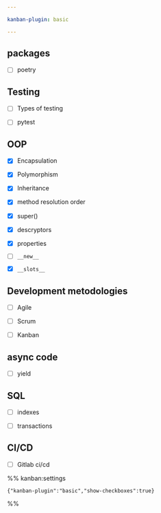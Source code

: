 ```yaml
---

kanban-plugin: basic

---
```


## packages

- [ ] poetry


## Testing

- [ ] Types of testing
- [ ] pytest


## OOP

- [x] Encapsulation
- [x] Polymorphism
- [x] Inheritance
- [x] method resolution order
- [x] super()
- [x] descryptors
- [x] properties
- [ ] `__new__`
- [x] `__slots__`


## Development metodologies

- [ ] Agile
- [ ] Scrum
- [ ] Kanban


## async code

- [ ] yield


## SQL

- [ ] indexes
- [ ] transactions


## CI/CD

- [ ] Gitlab ci/cd




%% kanban:settings
```
{"kanban-plugin":"basic","show-checkboxes":true}
```
%%
